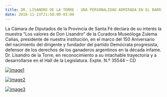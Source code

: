 ```yaml
---
title: DR. LISANDRO DE LA TORRE - UNA PERSONALIDAD ADMIRADA EN EL BARRIO DE MATADEROS
date: 2018-11-23T21:58:00-03:00
---
```


La Cámara de Diputados de la Provincia de Santa Fé declara de su interés la muestra “Los valores de Don Lisandro” de la Curadora Museóloga Zulema Cañas, presidente de nuestra institución, en el marco del 150 Aniversario del nacimiento del dirigente y fundador del partido Demócrata progresista, defensor de los derechos de los ganaderos argentinos en la década infame. Dr. Lisandro de la Torre, en reconocimiento a su intachable trayectoria y a desarrollarse en el Hall de la Legislatura. Expte. N.º 35544 – CD

[![image1](https://blogger.googleusercontent.com/img/a/AVvXsEi3wc643SEMTr_a-xbU6GTrLts3annUKRQzjqkqFD0aucRp9HBl0ollvKHunkxeNpojxDsWx9napo81TU8X9CUWrMmYsIB7qWU6_c7BOwv6R2a5x42xzYl6OaO4MCvS0cNDgwz-pWcZ8AmZ96EQqXqV0qgE7E2Jgn2DxfPVhPTap76uIG5wa2bWQAzrdA=w640-h480)](https://blogger.googleusercontent.com/img/a/AVvXsEi3wc643SEMTr_a-xbU6GTrLts3annUKRQzjqkqFD0aucRp9HBl0ollvKHunkxeNpojxDsWx9napo81TU8X9CUWrMmYsIB7qWU6_c7BOwv6R2a5x42xzYl6OaO4MCvS0cNDgwz-pWcZ8AmZ96EQqXqV0qgE7E2Jgn2DxfPVhPTap76uIG5wa2bWQAzrdA=s2016)

[![image2](https://blogger.googleusercontent.com/img/a/AVvXsEiWB_7b7ne1ZR7zSjuwifxZ4DSHb9HAVH2pEmEFqrm9TlyG7rLjQkwJoGJ7GP4At-L700Ih5yiCSLN6D-SXDRS7_mwBdN7ZxnBeBScYXdDoZMjos6Ju071ZHl2EsP4sh3Nz7QnccMpq6XrHDter-gEnDVSBgKlE94Rna63zmW7Aa4pbodaV95av8xNBNg=w640-h480)](https://blogger.googleusercontent.com/img/a/AVvXsEiWB_7b7ne1ZR7zSjuwifxZ4DSHb9HAVH2pEmEFqrm9TlyG7rLjQkwJoGJ7GP4At-L700Ih5yiCSLN6D-SXDRS7_mwBdN7ZxnBeBScYXdDoZMjos6Ju071ZHl2EsP4sh3Nz7QnccMpq6XrHDter-gEnDVSBgKlE94Rna63zmW7Aa4pbodaV95av8xNBNg=s280)

[![image3](https://blogger.googleusercontent.com/img/a/AVvXsEiLuD34z-_o_Wam9niB-52rahM_flmBSfryTL_U0XClCZLLwx_-ClM7XIWKY3Xignb5r_88JKs-NHFmcjYuHE9iqGeXOyMgpymQBqmGMfqq8BWXlNTnflpnj7NzaWXjsMJZ4RANnf8IoVetDVMxQhOXW40LEmNBUia5AYCaWPKiNHIviPDbu2wQPdH_MA=w428-h640)](https://blogger.googleusercontent.com/img/a/AVvXsEiLuD34z-_o_Wam9niB-52rahM_flmBSfryTL_U0XClCZLLwx_-ClM7XIWKY3Xignb5r_88JKs-NHFmcjYuHE9iqGeXOyMgpymQBqmGMfqq8BWXlNTnflpnj7NzaWXjsMJZ4RANnf8IoVetDVMxQhOXW40LEmNBUia5AYCaWPKiNHIviPDbu2wQPdH_MA=s960)